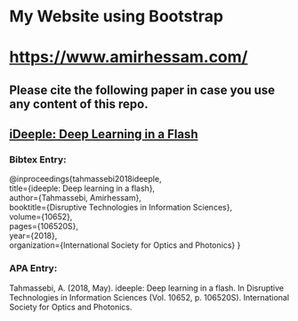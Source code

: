 # My Website using Bootstrap
# https://www.amirhessam.com/

## Please cite the following paper in case you use any content of this repo.
## [iDeeple: Deep Learning in a Flash](https://doi.org/10.1117/12.2304418)

### Bibtex Entry:


@inproceedings{tahmassebi2018ideeple, <br/>
  title={ideeple: Deep learning in a flash},<br/>
  author={Tahmassebi, Amirhessam},<br/>
  booktitle={Disruptive Technologies in Information Sciences},<br/>
  volume={10652},<br/>
  pages={106520S},<br/>
  year={2018},<br/>
  organization={International Society for Optics and Photonics}
}


### APA Entry:

Tahmassebi, A. (2018, May). ideeple: Deep learning in a flash. In Disruptive Technologies in Information Sciences (Vol. 10652, p. 106520S). International Society for Optics and Photonics.
